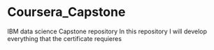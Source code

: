 # Coursera_Capstone
IBM data science Capstone repository
In this repository I will develop everything that the certificate requieres 
